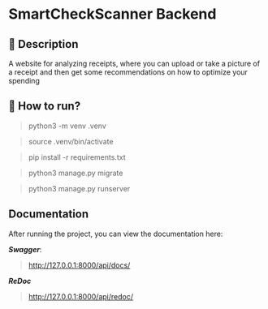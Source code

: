 # SmartCheckScanner Backend

## 📜 Description

A website for analyzing receipts, where you can upload or take a picture of a receipt and then get some recommendations on how to optimize your spending

## 🏁 How to run?

> python3 -m venv .venv

> source .venv/bin/activate

> pip install -r requirements.txt

> python3 manage.py migrate

> python3 manage.py runserver

## Documentation

After running the project, you can view the documentation here:

**_Swagger_**: 

> http://127.0.0.1:8000/api/docs/

**_ReDoc_**

> http://127.0.0.1:8000/api/redoc/
